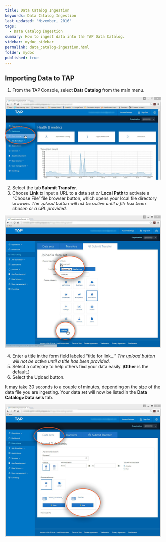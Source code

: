 ```yaml
---
title: Data Catalog Ingestion
keywords: Data Catalog Ingestion
last_updated: 'November, 2016'
tags:
  - Data Catalog Ingestion
summary: How to ingest data into the TAP Data Catalog. 
sidebar: mydoc_sidebar
permalink: data_catalog-ingestion.html
folder: mydoc
published: true
---
```


## Importing Data to TAP
1. From the TAP Console, select **Data Catalog** from the main menu.

![Ingesting Data Screen 1](/images/Data_Ingest_v7_Step1.jpg)

2.	Select the tab **Submit Transfer**.
3.	Choose **Link** to input a URL to a data set _or_ **Local Path** to activate a “Choose File” file browser button, which opens your local file directory browser.  _The upload button will not be active until a file has been chosen or a URL provided._

![Ingesting Data Screen 2](/images/Data_Ingest_v7_Step2.jpg)

4.	Enter a title in the form field labeled “title for link…” _The upload button will not be active until a title has been provided._ 
5.	Select a category to help others find your data easily. (**Other** is the default.)
6.	Select the Upload button.

It may take 30 seconds to a couple of minutes, depending on the size of the data file you are ingesting. Your data set will now be listed in the **Data Catalog>Data sets** tab.

![Ingesting Data Screen 3](/images/Data_Ingest_v7_Step3.jpg)

